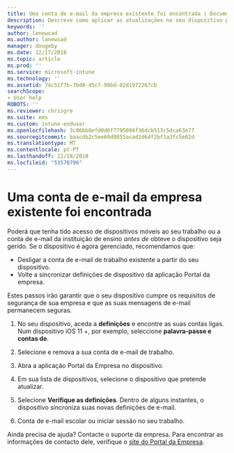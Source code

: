 ```yaml
---
title: Uma conta de e-mail da empresa existente foi encontrada | Documentos da Microsoft
description: Descreve como aplicar as atualizações no seu dispositivo para que possa ter novamente acesso ao seu e-mail escolar ou profissional.
keywords: ''
author: lenewsad
ms.author: lanewsad
manager: dougeby
ms.date: 12/17/2018
ms.topic: article
ms.prod: ''
ms.service: microsoft-intune
ms.technology: ''
ms.assetid: 74c51f7b-7bd8-45cf-99bd-02d1972267cb
searchScope:
- User help
ROBOTS: ''
ms.reviewer: chrisgre
ms.suite: ems
ms.custom: intune-enduser
ms.openlocfilehash: 3c06bb8efd0d6f7795094f36dcb513c5dca63e77
ms.sourcegitcommit: baacdb2c5ee69d0055acad2d64f2bf1a3fc5e02d
ms.translationtype: MT
ms.contentlocale: pt-PT
ms.lasthandoff: 12/18/2018
ms.locfileid: "53570796"
---
```

# <a name="an-existing-company-email-account-was-found"></a>Uma conta de e-mail da empresa existente foi encontrada

Poderá que tenha tido acesso de dispositivos móveis ao seu trabalho ou a conta de e-mail da instituição de ensino *antes de* obteve o dispositivo seja gerido. Se o dispositivo é agora gerenciado, recomendamos que:

* Desligar a conta de e-mail de trabalho existente a partir do seu dispositivo.
* Volte a sincronizar definições de dispositivo da aplicação Portal da empresa.  

Estes passos irão garantir que o seu dispositivo cumpre os requisitos de segurança de sua empresa e que as suas mensagens de e-mail permanecem seguras.

1.  No seu dispositivo, aceda a **definições** e encontre as suas contas ligas. Num dispositivo iOS 11 +, por exemplo, seleccione **palavra-passe e contas de**.
 
2. Selecione e remova a sua conta de e-mail de trabalho.

3. Abra a aplicação Portal da Empresa no dispositivo.  

4. Em sua lista de dispositivos, selecione o dispositivo que pretende atualizar.

5. Selecione **Verifique as definições**. Dentro de alguns instantes, o dispositivo sincroniza suas novas definições de e-mail.

6. Conta de e-mail escolar ou iniciar sessão no seu trabalho.

Ainda precisa de ajuda? Contacte o suporte da empresa. Para encontrar as informações de contacto dele, verifique o [site do Portal da Empresa](https://go.microsoft.com/fwlink/?linkid=2010980).
